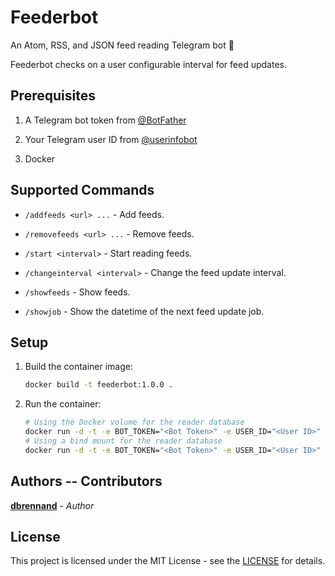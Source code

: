 # Feederbot

An Atom, RSS, and JSON feed reading Telegram bot 🤖

Feederbot checks on a user configurable interval for feed updates.

## Prerequisites

1. A Telegram bot token from [@BotFather](https://t.me/botfather)

2. Your Telegram user ID from [@userinfobot](https://t.me/userinfobot)

3. Docker

## Supported Commands

* `/addfeeds <url> ...` - Add feeds.

* `/removefeeds <url> ...` - Remove feeds.

* `/start <interval>` - Start reading feeds.

* `/changeinterval <interval>` - Change the feed update interval.

* `/showfeeds` - Show feeds.

* `/showjob` - Show the datetime of the next feed update job.

## Setup

1. Build the container image:

    ```bash
    docker build -t feederbot:1.0.0 .
    ```

2. Run the container:

    ```bash
    # Using the Docker volume for the reader database
    docker run -d -t -e BOT_TOKEN="<Bot Token>" -e USER_ID="<User ID>" --name feederbot feederbot:1.0.0
    # Using a bind mount for the reader database
    docker run -d -t -e BOT_TOKEN="<Bot Token>" -e USER_ID="<User ID>" -v /path/to/store/db:/usr/src/app/reader --name feederbot feederbot:1.0.0
    ```

## Authors -- Contributors

[**dbrennand**](https://github.com/dbrennand) - *Author*

## License

This project is licensed under the MIT License - see the [LICENSE](LICENSE) for details.
